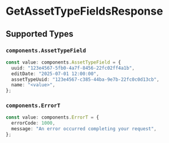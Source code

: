 # GetAssetTypeFieldsResponse


## Supported Types

### `components.AssetTypeField`

```typescript
const value: components.AssetTypeField = {
  uuid: "123e4567-5fb0-4a7f-8456-22fc02ff4a1b",
  editDate: "2025-07-01 12:00:00",
  assetTypeUuid: "123e4567-c385-44ba-9e7b-22fc0c0d13cb",
  name: "<value>",
};
```

### `components.ErrorT`

```typescript
const value: components.ErrorT = {
  errorCode: 1000,
  message: "An error occurred completing your request",
};
```

